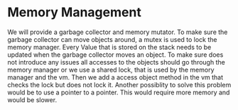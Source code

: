 # Memory Management

We will provide a garbage collector and memory mutator.
To make sure the garbage collector can move objects around, a mutex is used to lock the memory manager.
Every Value that is stored on the stack needs to be updated when the garbage collector moves an object. To make sure
does not introduce any issues all accesses to the objects should go through the memory manager or we use a shared
lock, that is used by the memory manager and the vm. Then we add a access object method in the vm that checks the
lock but does not lock it. Another possiblity to solve this problem would be to use a pointer to a pointer. This
would require more memory and would be slower.
